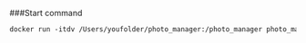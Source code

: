 ###Start command

```dockerfile
docker run -itdv /Users/youfolder/photo_manager:/photo_manager photo_manager 

```

